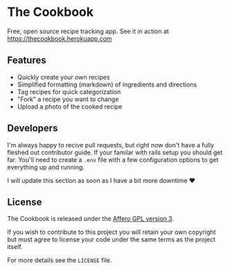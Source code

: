 # The Cookbook

Free, open source recipe tracking app. See it in action at
<https://thecookbook.herokuapp.com>

## Features

- Quickly create your own recipes
- Simplified formatting (markdown) of ingredients and directions
- Tag recipes for quick categorization
- "Fork" a recipe you want to change
- Upload a photo of the cooked recipe

## Developers

I'm always happy to recive pull requests, but right now don't have a fully
fleshed out contributor guide. If your familar with rails setup you should get
far. You'll need to create a `.env` file with a few configuration options to get
everything up and running.

I will update this section as soon as I have a bit more downtime :heart:

## License

The Cookbook is released under the [Affero GPL version 3][agpl].

If you wish to contribute to this project you will retain your own copyright but
must agree to license your code under the same terms as the project itself.

For more details see the `LICENSE` file.

[agpl]: http://www.gnu.org/licenses/agpl.html
